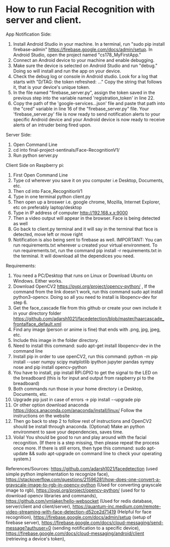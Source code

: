 # How to run Facial Recognition with server and client.

App Notification Side:
1. Install Android Studio in your machine. In a terminal, run "sudo pip install firebase-admin" https://firebase.google.com/docs/admin/setup. In Android Studio, open the project named "cs178_MyFirstApp."
2. Connect an Android device to your machine and enable debugging.
3. Make sure the device is selected on Android Studio and run "debug." Doing so will install and run the app on your device.
4. Check the debug log or console in Android studio. Look for a log that starts with "D/TAG: the token refreshed: ..." Copy the string that follows it, that is your device's unique token.
5. In the file named "firebase_server.py", assign the token saved in the previous step into the variable named 'registration_token' in line 22.
6. Copy the path of the 'google-services...json' file and paste that path into the "cred" variable in line 16 of the "firebase_server.py" file. Your 'firebase_server.py' file is now ready to send notification alerts to your specific Android device and your Android device is now ready to receive alerts of an intruder being fired upon.

Server Side: 
1. Open Command Line
2. cd into final-project-sentinals/Face-RecognitionV1/
3. Run python server.py

Client Side on Raspberry pi: 
1. First Open Command Line
2. Type cd wherever you save it on you computer i.e Desktop, Documents, etc.
3. Then cd into Face_RecognitionV1
4. Type in one terminal python client.py
5. Then open up a broswer i.e. google chrome, Mozilla, Internet Explorer, etc on preferably laptop/desktop
6. Type in IP address of computer http://192.168.x.x:9000 
7. Then a video output will appear in the browser. Face is being detected as well
8. Go back to client.py terminal and it will say in the terminal that face is detected, move left or move right
9. Notification is also being sent to firebase as well.
IMPORTANT: You can run requirements.txt wherever u created your virtual environment. To run requirements.txt, run the command pip install -r requirements.txt in the terminal. It will download all the dependices you need. 


Requirements:
1. You need a PC/Desktop that runs on Linux or Download Ubuntu on Windows. Either works.
2. Download OpenCV2
https://pypi.org/project/opencv-python/ , If the command from the link doesn't work, run this command sudo apt install python3-opencv. Doing so all you need to install is libopencv-dev for step 6. 
3. Get the face_cascade file from this github or create your own include it in your directory folder
https://github.com/adarsh1021/facedetection/blob/master/haarcascade_frontalface_default.xml
4. Find any image (person or anime is fine) that ends with .png, jpg, jpeg, etc.
5. Include this image in the folder directory.
6. Need to install this command: sudo apt-get install libopencv-dev in the command line
7. Install pip in order to use openCV2, run this command: python -m pip install --user numpy scipy matplotlib ipython jupyter pandas sympy nose and pip install opencv-python
8. You have to install, pip install RPi.GPIO to get the signal to the LED on the breadboard (this is for input and output from raspberry pi to the breadboard)
8. Both commands run those in your home directory i.e Desktop, Documents, etc.
9. Upgrade pip just in case of errors -> pip install --upgrade pip
10. Or other option download anaconda https://docs.anaconda.com/anaconda/install/linux/ Follow the instructions on the website
11. Then go back to step 2 to follow rest of instructions and OpenCV2 should be install through anaconda. (Optional) Make an python environment to save your dependencies, saves time.
12. Voila! You should be good to run and play around with the facial recognition. (If there is a step missing, then please repeat the process once more. If there is still errors, then type this command: sudo apt-update && sudo apt-upgrade on command line to check your operating system.)


References/Sources: https://github.com/adarsh1021/facedetection (used simple python implementation to recognize face), 
                                                          https://stackoverflow.com/questions/21596281/how-does-one-convert-a-grayscale-image-to-rgb-in-opencv-python (Used for converting grayscale image to rgb),
https://pypi.org/project/opencv-python/ (used for to download opencv libraries and commands), 
https://github.com/vmlaker/hello-websocket (Used for redis database, server/client and client/server), 
https://quantum-inc.medium.com/remote-video-streaming-with-face-detection-d52ce2d71419 (Helpful for face recognition), 
https://firebase.google.com/docs/admin/setup (setup of firebase server), 
https://firebase.google.com/docs/cloud-messaging/send-message?authuser=0 (sending notification to a specific device), 
https://firebase.google.com/docs/cloud-messaging/android/client (retrieving a device's token),

